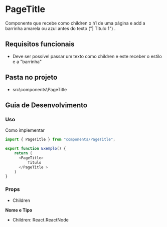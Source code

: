 # PageTitle 

Componente que recebe como children o h1 de uma página e add a barrinha amarela ou azul antes do texto ("| Titulo 1") . 

## Requisitos funcionais

- Deve ser possível passar um texto como children e este receber o estilo e a "barrinha"

## Pasta no projeto
- src\components\PageTitle

## Guia de Desenvolvimento

### Uso

Como implementar

```js
import { PageTitle } from "components/PageTitle";

export function Exemplo() {
    return (
      <PageTitle>
          Titulo 
      </PageTitle >
    )
}
```
 

  
### Props

- Children 
 
**Nome e Tipo**
  
- Children: React.ReactNode 
 
